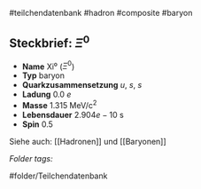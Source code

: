 #teilchendatenbank  #hadron  #composite  #baryon 
## Steckbrief: $\Xi^0$


- **Name** Xi⁰ ($\Xi^0$)
- **Typ** baryon
- **Quarkzusammensetzung** $u$, $s$, $s$
- **Ladung** 0.0 $e$
- **Masse** 1.315 MeV/c$^2$
- **Lebensdauer** $2.904e-10$ s
- **Spin** 0.5



Siehe auch:  [[Hadronen]] und [[Baryonen]]




 *Folder tags:*

#folder/Teilchendatenbank